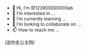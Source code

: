 - 👋 Hi, I’m @123900000000ab
- 👀 I’m interested in ...
- 🌱 I’m currently learning ...
- 💞️ I’m looking to collaborate on ...
- 📫 How to reach me ...

<!---
123900000000ab/123900000000ab is a ✨ special ✨ repository because its `README.md` (this file) appears on your GitHub profile.
You can click the Preview link to take a look at your changes.
--->
(送你走公主购)
